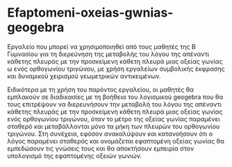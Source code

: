 # Efaptomeni-oxeias-gwnias-geogebra
Εργαλείο που μπορεί να χρησιμοποιηθεί από τους μαθητές της Β Γυμνασίου για τη διερεύνηση της μεταβολής του λόγου της απέναντι κάθετης πλευράς με την προσκείμενη κάθετη πλευρά μιας οξείας γωνίας ω ενός ορθογωνίου τριγώνου, με χρήση εργαλείων συμβολικής έκφρασης και δυναμικού χειρισμού γεωμετρικών αντικειμένων.

Ειδικότερα με τη χρήση του παρόντος εργαλείου, οι μαθητές θα εμπλακούν σε διαδικασίες με τη βοήθεια του λογισμικού geogebra που θα τους επιτρέψουν να διερευνήσουν την μεταβολή του λόγου της απέναντι κάθετης πλευράς με την προσκείμενη κάθετη πλευρά μιας οξείας γωνίας ενός ορθογωνίου τριγώνου, όταν το μέτρο της οξείας γωνίας παραμένει σταθερό και μεταβάλλονται μόνο τα μήκη των πλευρών του ορθογωνίου τριγώνου. Στη συνέχεια, εφόσον ανακαλύψουν και κατανοήσουν ότι ο λόγος παραμένει σταθερός και ονομάζεται εφαπτομένη οξείας γωνίας θα εμπεδώσουν τις γνώσεις τους και θα αποκτήσουν εμπειρία στον υπολογισμό της εφαπτομένης οξειών γωνιών.
